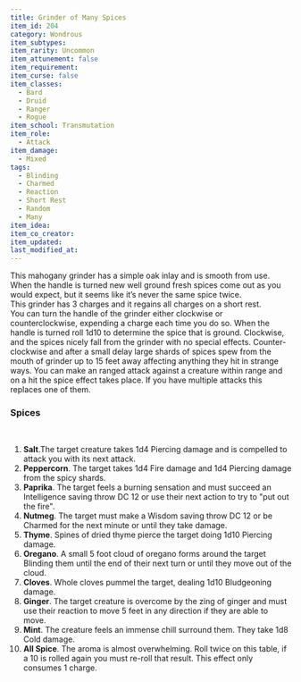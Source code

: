 ```yaml
---
title: Grinder of Many Spices
item_id: 204
category: Wondrous
item_subtypes: 
item_rarity: Uncommon
item_attunement: false
item_requirement: 
item_curse: false
item_classes: 
  - Bard
  - Druid
  - Ranger
  - Rogue
item_school: Transmutation
item_role: 
  - Attack
item_damage: 
  - Mixed
tags:
  - Blinding
  - Charmed
  - Reaction
  - Short Rest
  - Random
  - Many
item_idea: 
item_co_creator: 
item_updated: 
last_modified_at: 
---
```


This mahogany grinder has a simple oak inlay and is smooth from use. When the handle is turned new well ground fresh spices come out as you would expect, but it seems like it’s never the same spice twice.  
This grinder has 3 charges and it regains all charges on a short rest.  
You can turn the handle of the grinder either clockwise or counterclockwise, expending a charge each time you do so. When the handle is turned roll 1d10 to determine the spice that is ground. Clockwise, and the spices nicely fall from the grinder with no special effects. Counter-clockwise and after a small delay large shards of spices spew from the mouth of grinder up to 15 feet away affecting anything they hit in strange ways. You can make an ranged attack against a creature within range and on a hit the spice effect takes place. If you have multiple attacks this replaces one of them.

<!--excerpt-->
### Spices
<br />

1. **Salt**.The target creature takes 1d4 Piercing damage and is compelled to attack you with its next attack.
2. **Peppercorn**. The target takes 1d4 Fire damage and 1d4 Piercing damage from the spicy shards.
3. **Paprika**. The target feels a burning sensation and must succeed an Intelligence saving throw DC 12 or use their next action to try to "put out the fire".
4. **Nutmeg**. The target must make a Wisdom saving throw DC 12 or be Charmed for the next minute or until they take damage.
5. **Thyme**. Spines of dried thyme pierce the target doing 1d10 Piercing damage.
6. **Oregano**. A small 5 foot cloud of oregano forms around the target Blinding them until the end of their next turn or until they move out of the cloud.
7. **Cloves**. Whole cloves pummel the target, dealing 1d10 Bludgeoning damage.
8. **Ginger**. The target creature is overcome by the zing of ginger and must use their reaction to move 5 feet in any direction if they are able to move.
9. **Mint**. The creature feels an immense chill surround them. They take 1d8 Cold damage.
10. **All Spice**. The aroma is almost overwhelming. Roll twice on this table, if a 10 is rolled again you must re-roll that result. This effect only consumes 1 charge.
